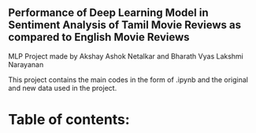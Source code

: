 ## Performance of Deep Learning Model in Sentiment Analysis of Tamil Movie Reviews as compared to English Movie Reviews
MLP Project made by Akshay Ashok Netalkar and Bharath Vyas Lakshmi Narayanan

This project contains the main codes in the form of .ipynb and the original and new data used in the project.

# Table of contents:
